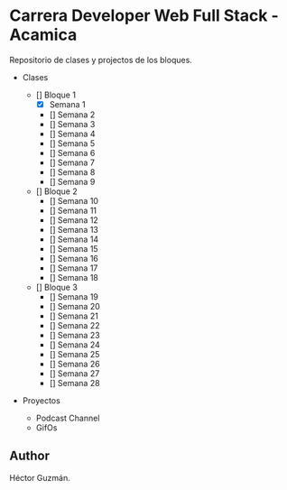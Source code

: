 # Carrera Developer Web Full Stack - Acamica

Repositorio de clases y projectos de los bloques.

- Clases

     - [] Bloque 1
        - [x] Semana 1
        - [] Semana 2
        - [] Semana 3
        - [] Semana 4
        - [] Semana 5
        - [] Semana 6
        - [] Semana 7
        - [] Semana 8
        - [] Semana 9
     - [] Bloque 2
        - [] Semana 10
        - [] Semana 11
        - [] Semana 12
        - [] Semana 13
        - [] Semana 14
        - [] Semana 15
        - [] Semana 16
        - [] Semana 17
        - [] Semana 18
     - [] Bloque 3
        - [] Semana 19
        - [] Semana 20
        - [] Semana 21
        - [] Semana 22
        - [] Semana 23
        - [] Semana 24
        - [] Semana 25
        - [] Semana 26
        - [] Semana 27
        - [] Semana 28

- Proyectos
    - Podcast Channel
    - GifOs

## Author

Héctor Guzmán. 
